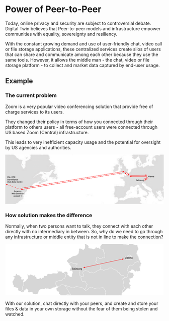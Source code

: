 
# Power of Peer-to-Peer

Today, online privacy and security are subject to controversial debate. Digital Twin believes that Peer-to-peer models and infrastructure empower communities with equality, sovereignty and resiliency. 

With the constant growing demand and use of user-friendly chat, video call or file storage applications, these centralized services create silos of users that can share and communicate among each other because they use the same tools. However, it allows the middle man - the chat, video or file storage platform - to collect and market data captured by end-user usage. 

## Example

### The current problem

Zoom is a very popular video conferencing solution that provide free of charge services to its users. 

They changed their policy in terms of how you connected through their platform to others users - all free-account users were connected through US based Zoom (Central) infrastructure. 

This leads to very inefficient capacity usage and the potential for oversight by US agencies and authorities. 

![](img/centralized_datacenter.png)

### How solution makes the difference 

Normally, when two persons want to talk, they connect with each other directly with no intermediary in between. So, why do we need to go through any infrastructure or middle entity that is not in line to make the connection? 

![](img/p2p.png)

With our solution, chat directly with your peers, and create and store your files & data in your own storage without the fear of them being stolen and watched. 



